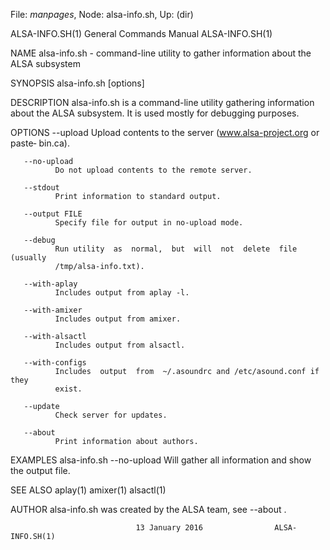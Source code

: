 File: *manpages*,  Node: alsa-info.sh,  Up: (dir)

ALSA-INFO.SH(1)             General Commands Manual            ALSA-INFO.SH(1)



NAME
       alsa-info.sh  -  command-line  utility  to gather information about the
       ALSA subsystem

SYNOPSIS
       alsa-info.sh [options]


DESCRIPTION
       alsa-info.sh is a command-line utility gathering information about  the
       ALSA subsystem. It is used mostly for debugging purposes.


OPTIONS
       --upload
              Upload  contents  to  the server (www.alsa-project.org or paste‐
              bin.ca).

       --no-upload
              Do not upload contents to the remote server.

       --stdout
              Print information to standard output.

       --output FILE
              Specify file for output in no-upload mode.

       --debug
              Run utility  as  normal,  but  will  not  delete  file  (usually
              /tmp/alsa-info.txt).

       --with-aplay
              Includes output from aplay -l.

       --with-amixer
              Includes output from amixer.

       --with-alsactl
              Includes output from alsactl.

       --with-configs
              Includes  output  from  ~/.asoundrc and /etc/asound.conf if they
              exist.

       --update
              Check server for updates.

       --about
              Print information about authors.


EXAMPLES
       alsa-info.sh --no-upload
              Will gather all information and show the output file.


SEE ALSO
        aplay(1) amixer(1) alsactl(1)


AUTHOR
       alsa-info.sh was created by the ALSA team, see --about .



                                13 January 2016                ALSA-INFO.SH(1)
